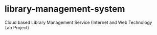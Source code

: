 # library-management-system
Cloud based Library Management Service (Internet and Web Technology Lab Project)

